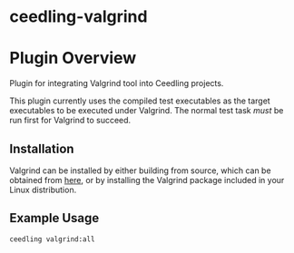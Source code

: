 ceedling-valgrind
=============

# Plugin Overview

Plugin for integrating Valgrind tool into Ceedling projects.

This plugin currently uses the compiled test executables as the target
executables to be executed under Valgrind. The normal test task _must_ be
run first for Valgrind to succeed.

## Installation

Valgrind can be installed by either building from source, which can be
obtained from [here](https://valgrind.org/downloads/), or by installing
the Valgrind package included in your Linux distribution.

## Example Usage

```sh
ceedling valgrind:all
```
